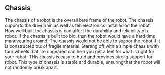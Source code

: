 ## Chassis
The chassis of a robot is the overall bare frame of the robot. The chassis supports the drive train as well as teh electronics installed on the robot. How well built the chassis is can affect the durability and reliability of a robot. If the chassis is built too big, then the robot would have a hard time manuveuring around. The chassis would not be able to suppor the robot if it is constructed out of fragile material. Starting off with a simple chassis with four wheels that are ungeared can help you get a feel for what is right for your robot. THis chassis is easy to build and provides strong support for robot. This type of chassis is stable and durable, ensuring that the robot will not randomly break apart.
